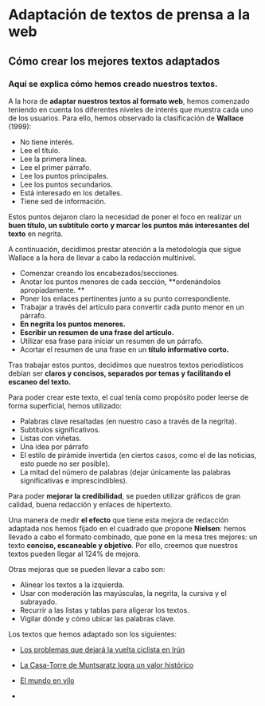 # Adaptación de textos de prensa a la web

## Cómo crear los mejores textos adaptados

### Aquí se explica cómo hemos creado nuestros textos. 

A la hora de **adaptar nuestros textos al formato web**, hemos comenzado teniendo en cuenta los diferentes niveles de interés que muestra cada uno de los usuarios. Para ello, hemos observado la clasificación de **Wallace** (1999):

-	No tiene interés.
-	Lee el título.
-	Lee la primera línea.
-	Lee el primer párrafo.
-	Lee los puntos principales.
-	Lee los puntos secundarios.
-	Está interesado en los detalles.
-	Tiene sed de información. 

Estos puntos dejaron claro la necesidad de poner el foco en realizar un **buen título, un subtítulo corto y marcar los puntos más interesantes del texto** en negrita. 

A continuación, decidimos prestar atención a la metodología que sigue Wallace a la hora de llevar a cabo la redacción multinivel. 

-	Comenzar creando los encabezados/secciones.
-	Anotar los puntos menores de cada sección, **ordenándolos apropiadamente. **
-	Poner los enlaces pertinentes junto a su punto correspondiente.
-	Trabajar a través del artículo para convertir cada punto menor en un párrafo.
-	**En negrita los puntos menores.**
-	**Escribir un resumen de una frase del artículo.**
-	Utilizar esa frase para iniciar un resumen de un párrafo. 
-	Acortar el resumen de una frase en un **título informativo corto.**

Tras trabajar estos puntos, decidimos que nuestros textos periodísticos debían ser **claros y concisos, separados por temas y facilitando el escaneo del texto.**

Para poder crear este texto, el cual tenía como propósito poder leerse de forma superficial, hemos utilizado:

-	Palabras clave resaltadas (en nuestro caso a través de la negrita).
-	Subtítulos significativos.
-	Listas con viñetas.
-	Una idea por párrafo
-	El estilo de pirámide invertida (en ciertos casos, como el de las noticias, esto puede no ser posible).
-	La mitad del número de palabras (dejar únicamente las palabras significativas e imprescindibles). 

Para poder **mejorar la credibilidad**, se pueden utilizar gráficos de gran calidad, buena redacción y enlaces de hipertexto.

Una manera de medir **el efecto** que tiene esta mejora de redacción adaptada nos hemos fijado en el cuadrado que propone **Nielsen**: hemos llevado a cabo el formato combinado, que pone en la mesa tres mejores: un texto **conciso, escaneable y objetivo**. Por ello, creemos que nuestros textos pueden llegar al 124% de mejora.  

Otras mejoras que se pueden llevar a cabo son:

-	Alinear los textos a la izquierda.
-	Usar con moderación las mayúsculas, la negrita, la cursiva y el subrayado.
-	Recurrir a las listas y tablas para aligerar los textos.
-	Vigilar dónde y cómo ubicar las palabras clave. 

Los textos que hemos adaptado son los siguientes:

- [Los problemas que dejará la vuelta ciclista en Irún](https://github.com/DeustoPWEB2020/documentacion-grupo1/blob/main/textos/vueltaciclista.md)

- [La Casa-Torre de Muntsaratz logra un valor histórico](https://github.com/DeustoPWEB2020/documentacion-grupo1/blob/main/textos/cultura.md)

- [El mundo en vilo](https://github.com/DeustoPWEB2020/documentacion-grupo1/blob/main/textos/editorial.md)

- 